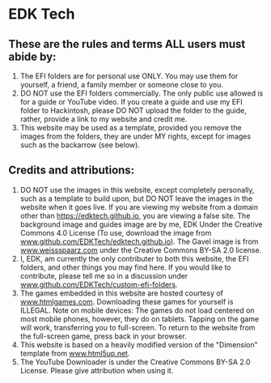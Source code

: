# EDK Tech

## These are the rules and terms ALL users must abide by:

1. The EFI folders are for personal use ONLY. You may use them for yourself, a friend, a family member or someone close to you.
2. DO NOT use the EFI folders commercially. The only public use allowed is for a guide or YouTube video. If you create a guide and use my EFI folder to Hackintosh, please DO NOT upload the folder to the guide, rather, provide a link to my website and credit me.
3. This website may be used as a template, provided you remove the images from the folders, they are under MY rights, except for images such as the backarrow (see below).

## Credits and attributions:
  
1. DO NOT use the images in this website, except completely personally, such as a template to build upon, but DO NOT leave the images in the website when it goes live. If you are viewing my website from a domain other than https://edktech.github.io, you are viewing a false site. The background image and guides image are by me, EDK Under the Creative Commons 4.0 License (To use, download the image from www.github.com/EDKTech/edktech.github.io). The Gavel image is from www.weissspaarz.com under the Creative Commons BY-SA 2.0 license.
2. I, EDK, am currently the only contributer to both this website, the EFI folders, and other things you may find here. If you would like to contribute, please tell me so in a discussion under www.github.com/EDKTech/custom-efi-folders.
3. The games embedded in this website are hosted courtesy of www.htmlgames.com. Downloading these games for yourself is ILLEGAL. Note on mobile devices: The games do not load centered on most mobile phones, however, they do on tablets. Tapping on the game will work, transferring you to full-screen. To return to the website from the full-screen game, press back in your browser.
4. This website is based on a heavily modified version of the "Dimension" template from www.html5up.net.
5. The YouTube Downloader is under the Creative Commons BY-SA 2.0 License. Please give attribution when using it.
